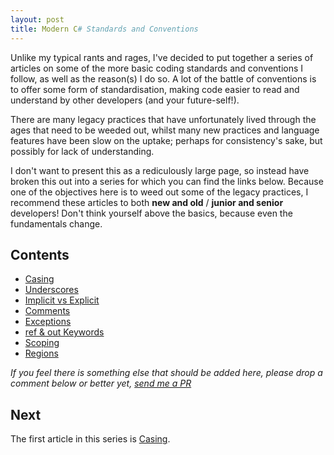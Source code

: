 ```yaml
---
layout: post
title: Modern C# Standards and Conventions
---
```


Unlike my typical rants and rages, I've decided to put together a series of articles on some of the more basic coding standards and conventions I follow, as well as the reason(s) I do so. A lot of the battle of conventions is to offer some form of standardisation, making code easier to read and understand by other developers (and your future-self!). 

There are many legacy practices that have unfortunately lived through the ages that need to be weeded out, whilst many new practices and language features have been slow on the uptake; perhaps for consistency's sake, but possibly for lack of understanding.

I don't want to present this as a rediculously large page, so instead have broken this out into a series for which you can find the links below. Because one of the objectives here is to weed out some of the legacy practices, I recommend these articles to both **new and old** / **junior and senior** developers! Don't think yourself above the basics, because even the fundamentals change.

## Contents

* [Casing](http://blog.devbot.net/conventions-casing)
* [Underscores](http://blog.devbot.net/conventions-underscores)
* [Implicit vs Explicit](http://blog.devbot.net/conventions-implicit)
* [Comments](http://blog.devbot.net/conventions-comments)
* [Exceptions](http://blog.devbot.net/conventions-exceptions)
* [ref & out Keywords](http://blog.devbot.net/conventions-refs)
* [Scoping](http://blog.devbot.net/conventions-scoping)
* [Regions](http://blog.devbot.net/conventions-regions)

_If you feel there is something else that should be added here, please drop a comment below or better yet, [send me a PR](https://github.com/smudge202/smudge202.github.io)_

## Next

The first article in this series is [Casing](http://blog.devbot.net/conventions-casing).
